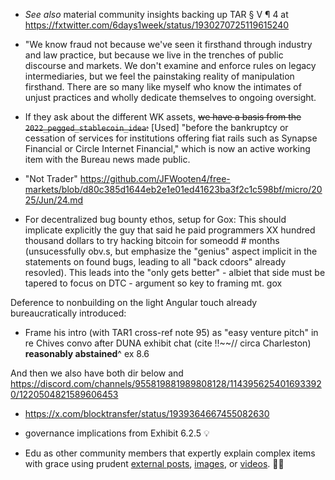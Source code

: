 - _See also_ material community insights backing up TAR § V ¶ 4 at https://fxtwitter.com/6days1week/status/1930270725119615240

- "We know fraud not because we've seen it firsthand through industry and law practice, but because we live in the trenches of public discourse and markets. We don't examine and enforce rules on legacy intermediaries, but we feel the painstaking reality of manipulation firsthand. There are so many like myself who know the intimates of unjust practices and wholly dedicate themselves to ongoing oversight.

- If they ask about the different WK assets, ~~we have a basis from the `2022_pegged_stablecoin_idea`:~~ [Used] "before the bankruptcy or cessation of services for institutions offering fiat rails such as Synapse Financial or Circle Internet Financial," which is now an active working item with the Bureau news made public.

- "Not Trader" https://github.com/JFWooten4/free-markets/blob/d80c385d1644eb2e1e01ed41623ba3f2c1c598bf/micro/2025/Jun/24.md

- For decentralized bug bounty ethos, setup  for Gox:  This should implicate explicitly the guy that said he paid programmers XX hundred thousand dollars to try hacking bitcoin for someodd # months (unsucessfully obv.s, but emphasize the "genius" aspect implicit in the statements on found bugs, leading to all "back cdoors" already resovled). This leads into the "only gets better" - albiet that side must be tapered to focus on DTC - argument so key to framing mt. gox 


Deference to nonbuilding on the light Angular touch already bureaucratically introduced:  

- Frame his intro (with TAR1 cross-ref note 95) as "easy venture pitch" in re Chives convo after DUNA exhibit chat (cite !!~~// circa Charleston) **reasonably abstained**^ ex 8.6  

And then we also have both dir below and https://discord.com/channels/955819881989808128/1143956254016933920/1220504821589606453

- https://x.com/blocktransfer/status/1939364667455082630 

- governance implications from Exhibit 6.2.5 💡

- Edu as other community members that expertly explain complex items with grace using prudent [external posts](https://stellar.expert/blog/dilemma-stellar-contracts-state-expiration+partial-history-retention), [images](https://medium.com/stellar-community/daos-donts-1-the-dao-28a543eeb711), or [videos](https://www.youtube.com/playlist?list=PLWUFvhKuc_5u1sQsz-FAmRgFf9HEhyqj-). 🙌🏽
